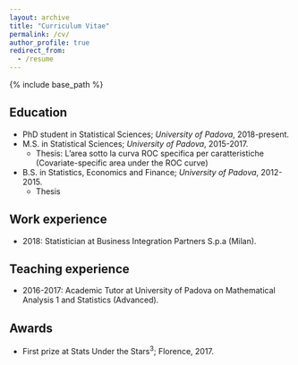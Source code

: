 ```yaml
---
layout: archive
title: "Curriculum Vitae"
permalink: /cv/
author_profile: true
redirect_from:
  - /resume
---
```


{% include base_path %}

Education
------
* PhD student in Statistical Sciences; _University of Padova_, 2018-present.
* M.S. in Statistical Sciences; _University of Padova_, 2015-2017.
  * <span style="font-size:1em;">Thesis: L’area sotto la curva ROC specifica per caratteristiche 
  (Covariate-specific area under the ROC curve)</span>
* B.S. in Statistics, Economics and Finance; _University of Padova_, 2012-2015.
  * Thesis

Work experience
------
* 2018: Statistician at Business Integration Partners S.p.a (Milan).
  
Teaching experience
------
* 2016-2017: Academic Tutor at University of Padova on Mathematical Analysis 1 and Statistics (Advanced).

Awards
------
* First prize at Stats Under the Stars<sup>3</sup>; Florence, 2017.

